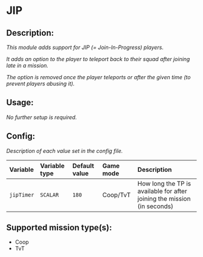 # JIP
## Description:
_This module adds support for JIP (= Join-In-Progress) players._

_It adds an option to the player to teleport back to their squad after joining late in a mission._

_The option is removed once the player teleports or after the given time (to prevent players abusing it)._

## Usage:
_No further setup is required._

## Config:
_Description of each value set in the config file._

| Variable   | Variable type | Default value | Game mode  | Description                                                             |
|:---------- |:------------- |:------------- |:---------- |:----------------------------------------------------------------------- |
| `jipTimer` | `SCALAR`      | `180`         | Coop/TvT   | How long the TP is available for after joining the mission (in seconds) |

## Supported mission type(s):
 - Coop
 - TvT
